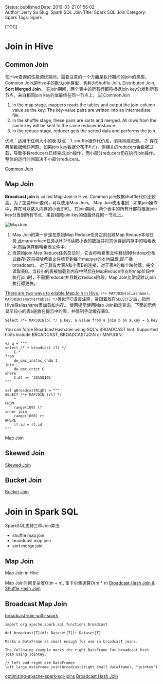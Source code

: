 Status: published
Date: 2019-03-21 01:56:02  
Author: Jerry Su
Slug: Spark SQL Join
Title: Spark SQL Join
Category: Spark
Tags: Spark

[TOC]

# Join in Hive

## Common Join
在Hive查询的性能调优期间，需要注意的一个方面是执行期间的join的类型。
Common Join是Hive中的默认join类型，也称为Shuffle Join, Distributed Join, **Sort Merged Join**。
在join期间，两个表中的所有行都将根据join key分发到所有节点，来自相同join key的值最终在同一节点上。
![CommonJoin](images/Spark-SQL-Join/CommonJoin.jpg)
1. In the map stage, mappers reads the tables and output the join-column value as the key. The key-value pairs are written into an intermediate file.
2. In the shuffle stage, these pairs are sorts and merged. All rows from the same key will be sent to the same reducer instance.
3. In the reduce stage, reducer gets the sorted data and performs the join.

优点：适用于任何大小的表
缺点：1. shuffle操作代价高，消耗网络资源。
2. 存在典型数据倾斜问题。如果join key数据分布不均匀，则相关的reducers会数据过载，导致多数reducers已经完成join操作，而小部分reducers仍在执行join操作。整体的运行时间取决于小部分reducers。

[Common Join](https://weidongzhou.wordpress.com/2017/06/06/join-type-in-hive-common-join/)

## Map Join
**Broadcast join** is called Map Join in Hive.
Common join数据shuffle代价比较高。为了加速Hive查询，可以使用Map Join。
Map Join使用准则：如果join操作中，存在可以装入内存的小表即可。
在join期间，两个表中的所有行都将根据join key分发到所有节点，来自相同join key的值最终在同一节点上。

![MapJoin](images/Spark-SQL-Join/MapJoin.jpg)
1. Map Join的第一步是在原始Map Reduce任务之前创建Map Reduce本地任务,此map/reduce任务从HDFS读取小表的数据并将其保存到内存中的哈希表中,然后保存到哈希表文件中。
2. 当原始join Map Reduce任务启动时，它会将哈希表文件移动到Hadoop分布式缓存(这将把哈希表文件填充到每个mapper的本地磁盘,即广播broadcast)。
对于具有大表A和小表B的连接，对于表A的每个映射器，完全读取表B。当较小的表被加载到内存中然后在MapReduce作业的map阶段中执行join时，不需要reducer并且跳过reduce阶段。Map Join比常规默认join执行得更快。

[There are two ways to enable MapJoin in Hive.](https://grisha.org/blog/2013/04/19/mapjoin-a-simple-way-to-speed-up-your-hive-queries/)
`/*+ MAPJOIN(aliasname), MAPJOIN(anothertable) */`类似于C语言注释，紧跟着放在`SELECT`之后，指示Hive将aliasname表加载如内存。
使用提示使用Map Join指定查询。下面的示例显示较小的表`b`是放在提示中的表，并强制手动缓存表B。
```
Select /*+ MAPJOIN(b) */ a.key, a.value from a join b on a.key = b.key
```
You can force BroadcastHashJoin using SQL's BROADCAST hint. Supported hints include BROADCAST, BROADCASTJOIN or MAPJOIN.
```
va q = """
select /* + broadcast (I) */
    C.*
from 
    dw_cmc_instnc_chdu I
join
    dw_cmc_cntct C
where
    C.dt >= '20150101'
"""
```

```
val qBroadcastRight = """
SELECT /*+ MAPJOIN (rt) */ 
    *
FROM 
    range(100) lf
inner join
    range(1000) rt
WHERE 
    lf.id = rt.id
"""
```

[Map Join](https://weidongzhou.wordpress.com/2017/06/07/join-type-in-hive-map-join/)

## Skewed Join
[Skewed Join](https://weidongzhou.wordpress.com/2017/06/08/join-type-in-hive-skewed-join/)
## Bucket Join
[Bucket Join](https://weidongzhou.wordpress.com/2017/06/09/join-type-bucket-join/)


# Join in Spark SQL

SparkSQL支持三种Join算法:
- shuffle map join
- broadcast map join
- sort merge join

## Map Join
Map Join in Hive

Map Join时间复杂度O(m + n), 笛卡尔集运算O(m * n)
[Broadcast Hash Join & Shuffle Hash Join](http://hbasefly.com/2017/03/19/sparksql-basic-join/)

## Broadcast Map Join

[broadcast-join-with-spark](https://henning.kropponline.de/2016/12/11/broadcast-join-with-spark/)
```
import org.apache.spark.sql.functions.broadcast

def broadcast[T](df: Dataset[T]): Dataset[T]

Marks a DataFrame as small enough for use in broadcast joins.

The following example marks the right DataFrame for broadcast hash join using joinKey.

// left and right are DataFrames
left_large_dataframe.join(broadcast(right_small_dataframe), "joinKey")
```


[optimizing-apache-spark-sql-joins](https://www.slideshare.net/databricks/optimizing-apache-spark-sql-joins)
[Broadcast Hash Join](https://stackoverflow.com/questions/32435263/dataframe-join-optimization-broadcast-hash-join)